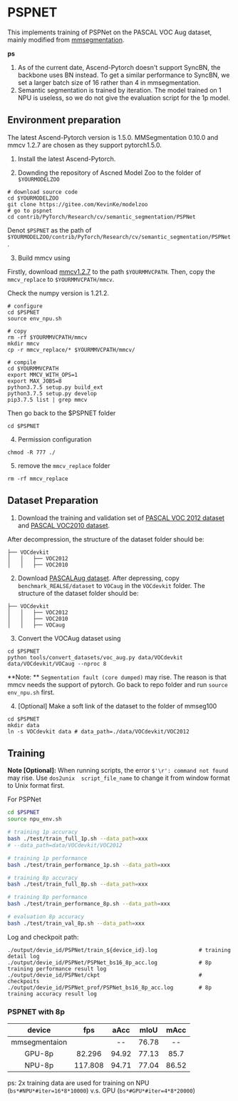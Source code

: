 # PSPNET

This implements training of PSPNet on the PASCAL VOC Aug dataset, mainly modified from [mmsegmentation](https://github.com/open-mmlab/mmsegmentation). 

**ps**

1. As of the current date, Ascend-Pytorch doesn't support SyncBN, the backbone uses BN instead. To get a similar performance to SyncBN, we set a larger batch size of 16 rather than 4 in mmsegmentation.
2. Semantic segmentation is trained by iteration. The model trained on 1 NPU is useless, so we do not give the evaluation script for the 1p model.


## Environment  preparation

The latest Ascend-Pytorch version is 1.5.0. MMSegmentation 0.10.0 and mmcv 1.2.7 are chosen as they support pytorch1.5.0.

1. Install the latest Ascend-Pytorch.

2. Downding the repository of Ascned Model Zoo to the folder of `$YOURMODELZOO`

```
# download source code
cd $YOURMODELZOO
git clone https://gitee.com/KevinKe/modelzoo
# go to pspnet
cd contrib/PyTorch/Research/cv/semantic_segmentation/PSPNet
```

Denot `$PSPNET` as the path of `$YOURMODELZOO/contrib/PyTorch/Research/cv/semantic_segmentation/PSPNet`.

3. Build mmcv using

Firstly, download [mmcv1.2.7](https://github.com/open-mmlab/mmcv/tree/v1.2.7) to the path `$YOURMMVCPATH`. Then, copy the `mmcv_replace` to `$YOURMMVCPATH/mmcv`.

Check the numpy version is 1.21.2.

```
# configure
cd $PSPNET
source env_npu.sh

# copy
rm -rf $YOURMMVCPATH/mmcv
mkdir mmcv
cp -r mmcv_replace/* $YOURMMVCPATH/mmcv/

# compile
cd $YOURMMVCPATH
export MMCV_WITH_OPS=1
export MAX_JOBS=8
python3.7.5 setup.py build_ext
python3.7.5 setup.py develop
pip3.7.5 list | grep mmcv
```

Then go back to the $PSPNET folder
```
cd $PSPNET
```

4. Permission configuration
```
chmod -R 777 ./
```

5. remove the `mmcv_replace` folder
```
rm -rf mmcv_replace
```

## Dataset Preparation

1. Download the training and validation set of [PASCAL VOC 2012 dataset](http://host.robots.ox.ac.uk/pascal/VOC/voc2012/VOCtrainval_11-May-2012.tar) and [PASCAL VOC2010 dataset](https://ascend-test-dataset.obs.cn-north-4.myhuaweicloud.com/train/zip/VOCtrainval_03-May-2010.tar). 

After decompression, the structure of the dataset folder should be:
```none
├── VOCdevkit
│   │   ├── VOC2012
│   │   ├── VOC2010
 ```  

2. Download [PASCALAug dataset](http://www.eecs.berkeley.edu/Research/Projects/CS/vision/grouping/semantic_contours/benchmark.tgz).
After depressing, copy `benchmark_REALSE/dataset` to `VOCaug` in the `VOCdevkit` folder.
The structure of the dataset folder should be:
```none
├── VOCdevkit
│   │   ├── VOC2012
│   │   ├── VOC2010
│   │   ├── VOCaug
```
3. Convert the VOCAug dataset using

```
cd $PSPNET
python tools/convert_datasets/voc_aug.py data/VOCdevkit data/VOCdevkit/VOCaug --nproc 8
```

**Note: ** `Segmentation fault (core dumped)` may rise. The reason is that mmcv needs the support of pytorch. Go back to repo folder and run `source env_npu.sh` first. 

4. [Optional] Make a soft link of the dataset to the folder of mmseg100
```
cd $PSPNET
mkdir data
ln -s VOCdevkit data # data_path=./data/VOCdevkit/VOC2012
```

## Training

 **Note [Optional]:** When running scripts, the error `$'\r': command not found` may rise. Use `dos2unix  script_file_name` to change it from window format to Unix format first.


For PSPNet
```bash
cd $PSPNET
source npu_env.sh

# training 1p accuracy
bash ./test/train_full_1p.sh --data_path=xxx 
# --data_path=data/VOCdevkit/VOC2012

# training 1p performance
bash ./test/train_performance_1p.sh --data_path=xxx 

# training 8p accuracy
bash ./test/train_full_8p.sh --data_path=xxx 

# training 8p performance
bash ./test/train_performance_8p.sh --data_path=xxx 

# evaluation 8p accuracy
bash ./test/train_val_8p.sh --data_path=xxx 
```
Log and checkpoit path:
```
./output/devie_id/PSPNet/train_${device_id}.log             # training detail log
./output/devie_id/PSPNet/PSPNet_bs16_8p_acc.log             # 8p training performance result log
./output/devie_id/PSPNet/ckpt                               # checkpoits
./output/devie_id/PSPNet_prof/PSPNet_bs16_8p_acc.log        # 8p training accuracy result log
```


### PSPNET with 8p

| device | fps |  aAcc |  mIoU | mAcc |
| :------: | :------: | :------: | :------: | :------: |
|mmsegmentaion| |-- | 76.78| -- |
|GPU-8p| 82.296| 94.92 | 77.13 | 85.7 |
|NPU-8p| 117.808 | 94.71 | 77.04 | 86.52 |

ps: 2x training data are used for training on NPU (`bs*#NPU*#iter=16*8*10000`) v.s. GPU (`bs*#GPU*#iter=4*8*20000`)


